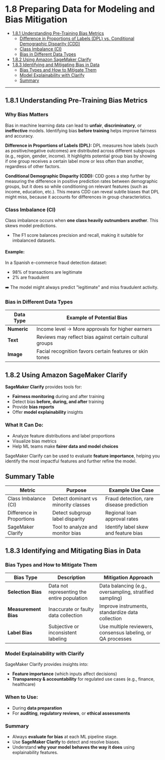 


# 1.8 Preparing Data for Modeling and Bias Mitigation

- [1.8.1 Understanding Pre-Training Bias Metrics](#181-understanding-pre-training-bias-metrics)
  - [Difference in Proportions of Labels (DPL) vs. Conditional Demographic Disparity (CDD)](#difference-in-proportions-of-labels-dpl-conditional-demographic-disparity-cdd)
  - [Class Imbalance (CI)](#class-imbalance-ci)
  - [Bias in Different Data Types](#bias-in-different-data-types)
- [1.8.2 Using Amazon SageMaker Clarify](#182-using-amazon-sagemaker-clarify)
- [1.8.3 Identifying and Mitigating Bias in Data](#183-identifying-and-mitigating-bias-in-data)
  - [Bias Types and How to Mitigate Them](#bias-types-and-how-to-mitigate-them)
  - [Model Explainability with Clarify](#model-explainability-with-clarify)
  - [Summary](#summary)

---

## 1.8.1 Understanding Pre-Training Bias Metrics

### Why Bias Matters
Bias in machine learning data can lead to **unfair**, **discriminatory**, or **ineffective** models. Identifying bias **before training** helps improve fairness and accuracy.

**Difference in Proportions of Labels (DPL):**
DPL measures how labels (such as positive/negative outcomes) are distributed across different subgroups (e.g., region, gender, income). It highlights potential group bias by showing if one group receives a certain label more or less often than another, regardless of other factors.

**Conditional Demographic Disparity (CDD):**
CDD goes a step further by measuring the difference in positive prediction rates between demographic groups, but it does so while conditioning on relevant features (such as income, education, etc.). This means CDD can reveal subtle biases that DPL might miss, because it accounts for differences in group characteristics.

### Class Imbalance (CI)

Class imbalance occurs when **one class heavily outnumbers another**. This skews model predictions.

- The F1 score balances precision and recall, making it suitable for imbalanced datasets. 

#### Example:
In a Spanish e-commerce fraud detection dataset:
- 98% of transactions are legitimate
- 2% are fraudulent

➡️ The model might always predict "legitimate" and miss fraudulent activity.

###  Bias in Different Data Types

| Data Type     | Example of Potential Bias                                   |
|---------------|-------------------------------------------------------------|
| **Numeric**    | Income level → More approvals for higher earners            |
| **Text**       | Reviews may reflect bias against certain cultural groups    |
| **Image**      | Facial recognition favors certain features or skin tones    |

## 1.8.2 Using Amazon SageMaker Clarify

**SageMaker Clarify** provides tools for:
- **Fairness monitoring** during and after training
- Detect bias **before, during, and after** training
- Provide **bias reports**
- Offer **model explainability** insights

### What It Can Do:
- Analyze feature distributions and label proportions
- Visualize bias metrics
- Help ML teams make **fairer data and model choices**

SageMaker Clarify can be used to evaluate **feature importance**, helping you identify the most impactful features and further refine the model.

## Summary Table

| Metric                        | Purpose                              | Example Use Case                         |
|------------------------------|--------------------------------------|------------------------------------------|
| Class Imbalance (CI)         | Detect dominant vs minority classes  | Fraud detection, rare disease prediction |
| Difference in Proportions    | Detect subgroup label disparity      | Regional loan approval rates             |
| SageMaker Clarify            | Tool to analyze and monitor bias     | Identify label skew and feature bias     |

## 1.8.3 Identifying and Mitigating Bias in Data

### Bias Types and How to Mitigate Them

| Bias Type         | Description | Mitigation Approach |
|-------------------|-------------|----------------------|
| **Selection Bias** | Data not representing the entire population | Data balancing (e.g., oversampling, stratified sampling) |
| **Measurement Bias** | Inaccurate or faulty data collection | Improve instruments, standardize data collection |
| **Label Bias**     | Subjective or inconsistent labeling | Use multiple reviewers, consensus labeling, or QA processes |

###  Model Explainability with Clarify

SageMaker Clarify provides insights into:
- **Feature importance** (which inputs affect decisions)
- **Transparency & accountability** for regulated use cases (e.g., finance, healthcare)

### When to Use:
- During **data preparation**
- For **auditing**, **regulatory reviews**, or **ethical assessments**

### Summary

- Always **evaluate for bias** at each ML pipeline stage.
- Use **SageMaker Clarify** to detect and resolve biases.
- Understand **why your model behaves the way it does** using explainability features.
